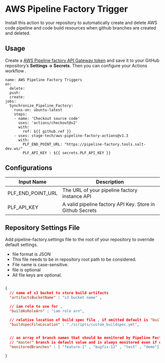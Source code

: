 # AWS Pipeline Factory Trigger

Install this action to your repository to automatically create and delete AWS code pipeline and code build resources when github branches are created and deleted.

## Usage

Create a [AWS Pipeline factory API Gateway token](https://link-to-documentation-later) and save it to your GitHub repository’s **Settings → Secrets**. Then you can configure your Actions workflow .

```workflow
name: AWS Pipeline Factory Triggers
on: 
  delete:
  push:
  create:
jobs:
  Synchronize_Pipeline_Factory: 
    runs-on: ubuntu-latest
    steps:
    - name: 'Checkout source code'
      uses: 'actions/checkout@v2'
      with:
        ref: ${{ github.ref }}
    - uses: stage-tech/aws-pipeline-factory-actions@v1.3
      with: 
        PLF_END_POINT_URL: "https://pipeline-factory.tools.salt-dev.ws/"
        PLF_API_KEY : ${{ secrets.PLF_API_KEY }}
```

## Configurations

|Input Name |Description
|-|-|
|PLF_END_POINT_URL| The URL of your pipeline factory instance API|
|PLF_API_KEY| A valid pipeline factory API Key. Store in Github Secrets |

## Repository Settings File

Add  pipeline-factory.settings file to the root of your repository to override default settings.
- file format is JSON
- This file needs to be in repository root path to be considered.
- File name is case-sensitive.
- file is optional 
- All file keys are optional. 

```json

{
  // name of s3 bucket to store build artifacts
  "artifactsBucketName" : "s3 bucket name" ,

  // iam role to use for , 
  "buildAsRoleArn" : "iam role arn",

  // relative location of build spec file , if omitted default is "buildspec.yml"
  "buildspecFileLocation" : "./scripts/custom_buildspec.yml",

  
  // an array of branch names that should be monitored by Pipeline Factory 
  // "master" branch is default value and is always monitored even if not on the list.
  "monitoredBranches" : [ "feature-1" , "bugfix-12" , "test" , "demo"],

}

```